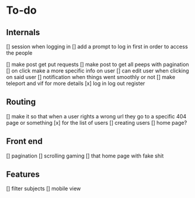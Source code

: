 # To-do

## Internals

[] session when logging in
[] add a prompt to log in first in order to access the people

[] make post get put requests
[] make post to get all peeps with pagination
[] on click make a more specific info on user
[] can edit user when clicking on said user
[] notification when things went smoothly or not
[] make teleport and vif for more details
[x] log in log out register

## Routing

[] make it so that when a user rights a wrong url they go to a specific 404 page or something
[x] for the list of users
[] creating users
[] home page?

## Front end

[] pagination
[] scrolling gaming
[] that home page with fake shit

## Features

[] filter subjects
[] mobile view
